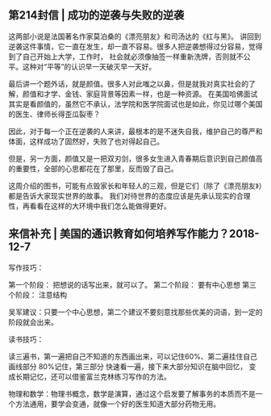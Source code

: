 ## 第214封信 | 成功的逆袭与失败的逆袭

这两部小说是法国著名作家莫泊桑的《漂亮朋友》和司汤达的《红与黑》。
    讲回到逆袭这件事情，它一直在发生，却一直不容易。很多人把逆袭想得过分容易，觉得到了自己开始上大学，工作时，
    社会就必须像抽签一样重新洗牌，否则就不公平。这种对“平等”的认识早一天破灭早一天好。
    
最后讲一个题外话，就是颜值。很多人对此嗤之以鼻，但是就我对真实社会的了解，颜值和才学、金钱、家庭背景等因素一样，也是一种资源。
    在美国哈佛面试其实是看颜值的，虽然它不承认，法学院和医学院面试也是如此，你见过哪个美国的医生、律师长得歪瓜裂枣？
    
因此，对于每一个正在逆袭的人来讲，最根本的是不迷失自我，维护自己的尊严和体面，这样成功了固然好，失败了也对得起自己。
    
但是，另一方面，颜值又是一把双刃剑，很多女生进入青春期后意识到自己颜值高的重要性，全部的心思都花在了那里，反而毁了自己。
    
这周介绍的图书，可能有点毁家长和年轻人的三观，但是它们（除了《漂亮朋友》）都是告诉大家现实世界的故事。
    我们对待世界的态度应该是先承认现实的合理性，再看看在这样的大环境中我们怎么能做得更好。

## 来信补充 | 美国的通识教育如何培养写作能力？2018-12-7
写作技巧：

第一个阶段： 把想说的话写出来，就可以了。
第二个阶段： 要有中心思想
第三个阶段： 注意结构

吴军建议：只要一个中心思想，第二个建议不要刻意找那些优美的词语，到一定的阶段就会出来。
        
        
读书技巧：

读三遍书，第一遍把自己不知道的东西画出来，可以记住60%、第二遍挂住自己画线部分 80%记住，第三部分 快速看一遍，接下来大部分知识在脑中回忆，
变成长期记忆，还可以借鉴富兰克林练习写作的方法。

物理和数学：物理书概念，数学是演算，通过这个启发要了解事务的本质而不是一个方法通用，要学会变通，就像一个好的医生知道大部分药物无用。
